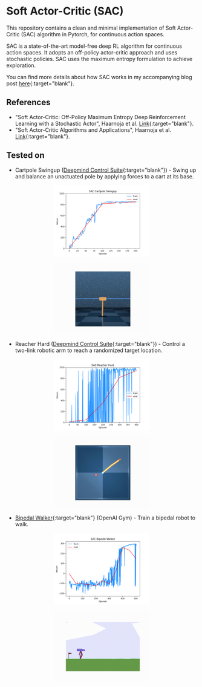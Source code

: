 # Soft Actor-Critic (SAC)
This repository contains a clean and minimal implementation of Soft Actor-Critic (SAC) algorithm in Pytorch, for continuous action spaces.

SAC is a state-of-the-art model-free deep RL algorithm for continuous action spaces. It adopts an off-policy actor-critic approach and uses stochastic policies. SAC uses the maximum entropy formulation to achieve exploration.

You can find more details about how SAC works in my accompanying blog post [here](https://adi3e08.github.io/blog/sac/){:target="blank"}.

## References
* "Soft Actor-Critic: Off-Policy Maximum Entropy Deep Reinforcement Learning with a Stochastic Actor", Haarnoja et al. [Link](https://arxiv.org/abs/1801.01290){:target="blank"}.
* "Soft Actor-Critic Algorithms and Applications", Haarnoja et al. [Link](https://arxiv.org/abs/1812.05905){:target="blank"}.

## Tested on

* Cartpole Swingup ([Deepmind Control Suite](https://github.com/deepmind/dm_control/tree/master/dm_control/suite){:target="blank"}) - Swing up and balance an unactuated pole by applying forces to a cart at its base.

<p align="center">
<img src=".media/sac_cartpole_swingup.png" width="50%" height="50%">
</p>

<p align="center">
<img src=".media/sac_cartpole_swingup.gif" width="50%" height="50%">
</p>

* Reacher Hard ([Deepmind Control Suite](https://github.com/deepmind/dm_control/tree/master/dm_control/suite){:target="blank"}) - Control a two-link robotic arm to reach a randomized target location.

<p align="center">
<img src=".media/sac_reacher_hard.png" width="50%" height="50%">
</p>

<p align="center">
<img src=".media/sac_reacher_hard.gif" width="50%" height="50%">
</p>

* [Bipedal Walker](https://www.gymlibrary.dev/environments/box2d/bipedal_walker/){:target="blank"} (OpenAI Gym) - Train a bipedal robot to walk.

<p align="center">
<img src=".media/sac_bipedal_walker.png" width="50%" height="50%">
</p>

<p align="center">
<img src=".media/sac_bipedal_walker.gif" width="50%" height="50%">
</p>
 
